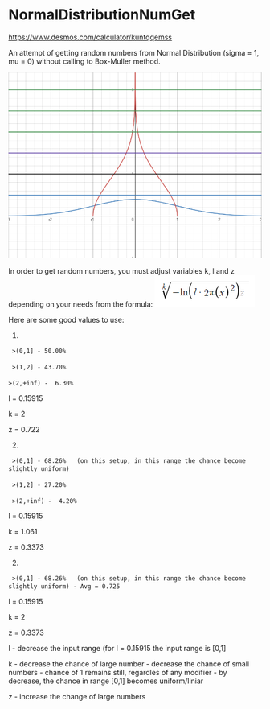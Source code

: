 # NormalDistributionNumGet
https://www.desmos.com/calculator/kuntqqemss

An attempt of getting random numbers from Normal Distribution (sigma = 1, mu = 0) without calling to Box-Muller method.

![Sample](Sample.png)

In order to get random numbers, you must adjust variables k, l and z depending on your needs from the formula:
![formula](formula.png)

Here are some good values to use:

1)

     >(0,1] - 50.00%
     
     >(1,2] - 43.70%  
     
    >(2,+inf) -  6.30%
 
  l = 0.15915
  
  k = 2
  
  z = 0.722
  
 2)
 
     >(0,1] - 68.26%   (on this setup, in this range the chance become slightly uniform)
     
     >(1,2] - 27.20%
     
     >(2,+inf) -  4.20%
 
 
  l = 0.15915
  
  k = 1.061
  
  z = 0.3373
  
   2)
 
     >(0,1] - 68.26%   (on this setup, in this range the chance become slightly uniform) - Avg = 0.725
 
  l = 0.15915
  
  k = 2
  
  z = 0.3373
  
  
  l - decrease the input range (for l = 0.15915 the input range is [0,1]
  
  k - decrease the chance of large number 
    - decrease the chance of small numbers
    - chance of 1 remains still, regardles of any modifier
    - by decrease, the chance in range [0,1] becomes uniform/liniar
    
  z - increase the change of large numbers
  
    
     
     
